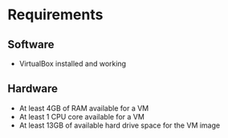 # Requirements

## Software
- VirtualBox installed and working

## Hardware
- At least 4GB of RAM available for a VM
- At least 1 CPU core available for a VM
- At least 13GB of available hard drive space for the VM image